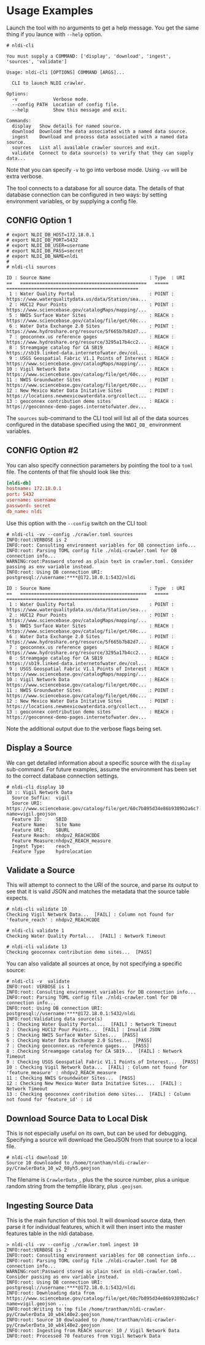 # Usage Examples

Launch the tool with no arguments to get a help message.  You get the same thing if you launce with `--help` option.

```text
# nldi-cli

You must supply a COMMAND: ['display', 'download', 'ingest', 'sources', 'validate']

Usage: nldi-cli [OPTIONS] COMMAND [ARGS]...

  CLI to launch NLDI crawler.

Options:
  -v             Verbose mode.
  --config PATH  Location of config file.
  --help         Show this message and exit.

Commands:
  display   Show details for named source.
  download  Download the data associated with a named data source.
  ingest    Download and process data associated with a named data source.
  sources   List all available crawler sources and exit.
  validate  Connect to data source(s) to verify that they can supply data...
```

Note that you can specify `-v` to go into verbose mode.  Using `-vv` will be extra verbose.

The tool connects to a database for all source data.  The details of that database connection can
be configured in two ways:  by setting environment variables, or by supplying a config file.

## CONFIG Option 1

```text
# export NLDI_DB_HOST=172.18.0.1
# export NLDI_DB_PORT=5432
# export NLDI_DB_USER=username
# export NLDI_DB_PASS=secret
# export NLDI_DB_NAME=nldi
#
# nldi-cli sources

ID : Source Name                                    : Type  : URI
==   ==============================================   =====   ================================================
 1 : Water Quality Portal                           : POINT : https://www.waterqualitydata.us/data/Station/sea...
 2 : HUC12 Pour Points                              : POINT : https://www.sciencebase.gov/catalogMaps/mapping/...
 5 : NWIS Surface Water Sites                       : REACH : https://www.sciencebase.gov/catalog/file/get/60c...
 6 : Water Data Exchange 2.0 Sites                  : POINT : https://www.hydroshare.org/resource/5f665b7b82d7...
 7 : geoconnex.us reference gages                   : REACH : https://www.hydroshare.org/resource/3295a17b4cc2...
 8 : Streamgage catalog for CA SB19                 : REACH : https://sb19.linked-data.internetofwater.dev/col...
 9 : USGS Geospatial Fabric V1.1 Points of Interest : REACH : https://www.sciencebase.gov/catalogMaps/mapping/...
10 : Vigil Network Data                             : REACH : https://www.sciencebase.gov/catalog/file/get/60c...
11 : NWIS Groundwater Sites                         : POINT : https://www.sciencebase.gov/catalog/file/get/60c...
12 : New Mexico Water Data Initative Sites          : POINT : https://locations.newmexicowaterdata.org/collect...
13 : geoconnex contribution demo sites              : REACH : https://geoconnex-demo-pages.internetofwater.dev...

```

The `sources` sub-command to the CLI tool will list all of the data sources configured in the database specified
using the `NNDI_DB_` environment variables.

## CONFIG Option #2

You can also specify connection parameters by pointing the tool to a `toml` file.  The contents of that file
should look like this:

```toml
[nldi-db]
hostname: 172.18.0.1
port: 5432
username: username
password: secret
db_name: nldi
```

Use this option with the `--config` switch on the CLI tool:

```text
# nldi-cli -vv --config ./crawler.toml sources
INFO:root:VERBOSE is 2
INFO:root: Consulting environment variables for DB connection info...
INFO:root: Parsing TOML config file ./nldi-crawler.toml for DB connection info...
WARNING:root:Password stored as plain text in crawler.toml. Consider passing as env variable instead.
INFO:root: Using DB connection URI: postgresql://username:****@172.18.0.1:5432/nldi

ID : Source Name                                    : Type  : URI
==   ==============================================   =====   ================================================
 1 : Water Quality Portal                           : POINT : https://www.waterqualitydata.us/data/Station/sea...
 2 : HUC12 Pour Points                              : POINT : https://www.sciencebase.gov/catalogMaps/mapping/...
 5 : NWIS Surface Water Sites                       : REACH : https://www.sciencebase.gov/catalog/file/get/60c...
 6 : Water Data Exchange 2.0 Sites                  : POINT : https://www.hydroshare.org/resource/5f665b7b82d7...
 7 : geoconnex.us reference gages                   : REACH : https://www.hydroshare.org/resource/3295a17b4cc2...
 8 : Streamgage catalog for CA SB19                 : REACH : https://sb19.linked-data.internetofwater.dev/col...
 9 : USGS Geospatial Fabric V1.1 Points of Interest : REACH : https://www.sciencebase.gov/catalogMaps/mapping/...
10 : Vigil Network Data                             : REACH : https://www.sciencebase.gov/catalog/file/get/60c...
11 : NWIS Groundwater Sites                         : POINT : https://www.sciencebase.gov/catalog/file/get/60c...
12 : New Mexico Water Data Initative Sites          : POINT : https://locations.newmexicowaterdata.org/collect...
13 : geoconnex contribution demo sites              : REACH : https://geoconnex-demo-pages.internetofwater.dev...
```

Note the additional output due to the verbose flags being set.

## Display a Source

We can get detailed information about a specific source with the `display` sub-command.  For future examples,
assume the environment has been set to the correct database connection settings.

```text
# nldi-cli display 10
10 :: Vigil Network Data
  Source Suffix:  vigil
  Source URI:     https://www.sciencebase.gov/catalog/file/get/60c7b895d34e86b9389b2a6c?name=vigil.geojson
  Feature ID:     SBID
  Feature Name:   Site Name
  Feature URI:    SBURL
  Feature Reach:  nhdpv2_REACHCODE
  Feature Measure:nhdpv2_REACH_measure
  Ingest Type:    reach
  Feature Type    hydrolocation
```

## Validate a Source

This will attempt to connect to the URI of the source, and parse its output to see that it is valid JSON and
matches the metadata that the source table expects.

```text
# nldi-cli validate 10
Checking Vigil Network Data...  [FAIL] : Column not found for 'feature_reach' : nhdpv2_REACHCODE

# nldi-cli validate 1
Checking Water Quality Portal...  [FAIL] : Network Timeout

# nldi-cli validate 13
Checking geoconnex contribution demo sites...  [PASS]
```

You can also validate all sources at once, by not specifying a specific source:

```text
# nldi-cli -v  validate
INFO:root: VERBOSE is 1
INFO:root: Consulting environment variables for DB connection info...
INFO:root: Parsing TOML config file ./nldi-crawler.toml for DB connection info...
INFO:root: Using DB connection URI: postgresql://username:****@172.18.0.1:5432/nldi
INFO:root:Validating data source(s)
1 : Checking Water Quality Portal...  [FAIL] : Network Timeout
2 : Checking HUC12 Pour Points...  [FAIL] : Invalid JSON
5 : Checking NWIS Surface Water Sites...  [PASS]
6 : Checking Water Data Exchange 2.0 Sites...  [PASS]
7 : Checking geoconnex.us reference gages...  [PASS]
8 : Checking Streamgage catalog for CA SB19...  [FAIL] : Network Timeout
9 : Checking USGS Geospatial Fabric V1.1 Points of Interest...  [PASS]
10 : Checking Vigil Network Data...  [FAIL] : Column not found for 'feature_measure' : nhdpv2_REACH_measure
11 : Checking NWIS Groundwater Sites...  [PASS]
12 : Checking New Mexico Water Data Initative Sites...  [FAIL] : Network Timeout
13 : Checking geoconnex contribution demo sites...  [FAIL] : Column not found for 'feature_id' : id
```

## Download Source Data to Local Disk

This is not especially useful on its own, but can be used for debugging. Specifying a source will download
the GeoJSON from that source to a local file.

```text
# nldi-cli download 10
Source 10 downloaded to /home/trantham/nldi-crawler-py/CrawlerData_10_w2_08yh5.geojson
```

The filename is `CrawlerData_`, plus the the source number, plus a unique random string from the tempfile library, plus `.geojson`.

## Ingesting Source Data

This is the main function of this tool.  It will download source data, then parse it for individual features,
which it will then insert into the master features table in the nldi database.

```text
> nldi-cli -vv --config ./crawler.toml ingest 10
INFO:root:VERBOSE is 2
INFO:root: Consulting environment variables for DB connection info...
INFO:root: Parsing TOML config file ./nldi-crawler.toml for DB connection info...
WARNING:root:Password stored as plain text in nldi-crawler.toml. Consider passing as env variable instead.
INFO:root: Using DB connection URI: postgresql://username:****@172.18.0.1:5432/nldi
INFO:root: Downloading data from https://www.sciencebase.gov/catalog/file/get/60c7b895d34e86b9389b2a6c?name=vigil.geojson ...
INFO:root:Writing to tmp file /home/trantham/nldi-crawler-py/CrawlerData_10_wbkl40e2.geojson
INFO:root: Source 10 dowloaded to /home/trantham/nldi-crawler-py/CrawlerData_10_wbkl40e2.geojson
INFO:root: Ingesting from REACH source: 10 / Vigil Network Data
INFO:root: Processed 70 features from Vigil Network Data
```
